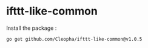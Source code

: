 # ifttt-like-common

Install the package :

```bash
go get github.com/Cleopha/ifttt-like-common@v1.0.5
```
